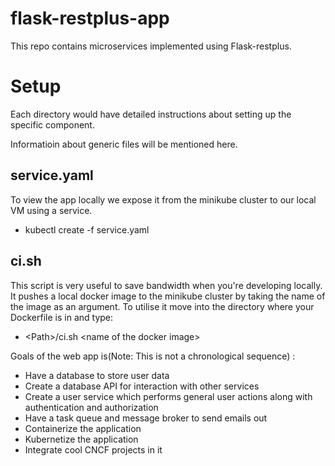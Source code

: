 # flask-restplus-app
This repo contains microservices implemented using Flask-restplus. 

# Setup
 Each directory would have detailed instructions about setting up the specific component. 
 
 Informatioin about generic files will be mentioned here.
 
 ## service.yaml
 To view the app locally we expose it from the minikube cluster to our local VM using a service.
 - kubectl create -f service.yaml
 
## ci.sh
This script is very useful to save bandwidth when you're developing locally. It pushes a local docker image to the minikube cluster by taking the name of the image as an argument. To utilise it move into the directory where your Dockerfile is in and type:
- \<Path>/ci.sh \<name of the docker image>

Goals of the web app is(Note: This is not a chronological sequence) :
- Have a database to store user data
- Create a database API for interaction with other services 
- Create a user service which performs general user actions along with authentication and authorization
- Have a task queue and message broker to send emails out 
- Containerize the application
- Kubernetize the application 
- Integrate cool CNCF projects in it


